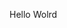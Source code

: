 Hello Wolrd







































































































































































































































































































































































































































































































































































































































































































































































































































































































































































































































































































































































































































































































































































































































































































































































































































































































































































































































































































































































































































































































































































































































































































































































































































































































































































































































































































































































































































































































































































































































































































































































































